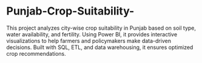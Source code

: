 # Punjab-Crop-Suitability-
This project analyzes city-wise crop suitability in Punjab based on soil type, water availability, and fertility. Using Power BI, it provides interactive visualizations to help farmers and policymakers make data-driven decisions. Built with SQL, ETL, and data warehousing, it ensures optimized crop recommendations. 
